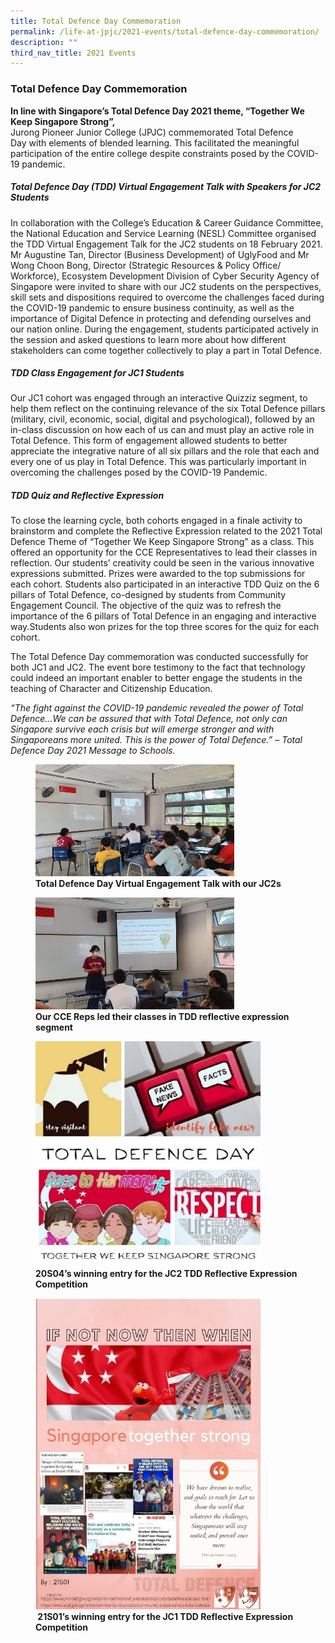 ```yaml
---
title: Total Defence Day Commemoration
permalink: /life-at-jpjc/2021-events/total-defence-day-commemoration/
description: ""
third_nav_title: 2021 Events
---
```

### **Total Defence Day Commemoration**
**In line with Singapore’s Total Defence Day 2021 theme, “Together We Keep Singapore Strong”,**<br>
Jurong Pioneer Junior College (JPJC) commemorated Total Defence Day with elements of blended learning. This facilitated the meaningful participation of the entire college despite constraints posed by the COVID-19 pandemic.

##### **Total Defence Day (TDD) Virtual Engagement Talk with Speakers for JC2 Students**
In collaboration with the College’s Education & Career Guidance Committee, the National Education and Service Learning (NESL) Committee organised the TDD Virtual Engagement Talk for the JC2 students on
18 February 2021. Mr Augustine Tan, Director (Business Development) of UglyFood and Mr Wong Choon Bong, Director (Strategic Resources & Policy Office/ Workforce), Ecosystem Development Division of Cyber Security Agency of Singapore were invited to share with our JC2 students on the perspectives, skill sets and dispositions required to overcome the challenges faced during the COVID-19 pandemic to ensure business continuity, as well as the importance of Digital Defence in protecting and defending ourselves and our nation online. During the engagement, students participated actively in the session and asked questions to learn more about how different stakeholders can come together collectively to play a part in Total Defence.

##### **TDD Class Engagement for JC1 Students**
Our JC1 cohort was engaged through an interactive Quizziz segment, to help them reflect on the continuing relevance of the six Total Defence pillars (military, civil, economic, social, digital and psychological), followed by an in-class discussion on how each of us can and must play an active role in Total Defence. This form of engagement allowed students to better appreciate the integrative nature of all six pillars and the role that each and every one of us play in Total Defence. This was particularly important in overcoming the challenges posed by the COVID-19 Pandemic.

##### **TDD Quiz and Reflective Expression**
To close the learning cycle, both cohorts engaged in a finale activity to brainstorm and complete the Reflective Expression related to the 2021 Total Defence Theme of “Together We Keep Singapore Strong” as a class. This offered an opportunity for the CCE Representatives to lead their classes in reflection. Our students’ creativity could be seen in the various innovative expressions submitted. Prizes were awarded to the top submissions for each cohort. Students also participated in an interactive TDD Quiz on the 6 pillars of Total Defence, co-designed by students from Community Engagement Council. The objective of the quiz was to refresh the importance of the 6 pillars of Total Defence in an engaging and interactive way.Students also won prizes for the top three scores for the quiz for each cohort.

The Total Defence Day commemoration was conducted successfully for both JC1 and JC2. The event bore testimony to the fact that technology could indeed an important enabler to better engage the students in the teaching of Character and Citizenship Education.

_“The fight against the COVID-19 pandemic revealed the power of Total Defence…We can be assured that with Total Defence, not only can Singapore survive each crisis but will emerge stronger and with Singaporeans more united. This is the power of Total Defence.” – Total Defence Day 2021 Message to Schools._

<figure>
<img src="/images/totaldefenceday1.jpg" 
     style="width:75%">
<figcaption> <strong> Total Defence Day Virtual Engagement Talk with our JC2s
 </strong> </figcaption>
</figure>

<figure>
<img src="/images/totaldefenceday2.jpg" 
     style="width:75%">
<figcaption> <strong> Our CCE Reps led their classes in TDD reflective expression segment
 </strong> </figcaption>
</figure>

<figure>
<img src="/images/totaldefenceday3.jpg" 
     style="width:85%">
<figcaption> <strong> 20S04’s winning entry for the JC2 TDD Reflective Expression Competition 
 </strong> </figcaption>
</figure>


<figure>
<img src="/images/totaldefenceday4.jpg" 
     style="width:85%">
<figcaption> <strong>  21S01’s winning entry for the JC1 TDD Reflective Expression Competition 
 </strong> </figcaption>
</figure>